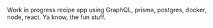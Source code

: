 Work in progress recipe app using GraphQL, prisma, postgres, docker, node, react. Ya
know, the fun stuff.
